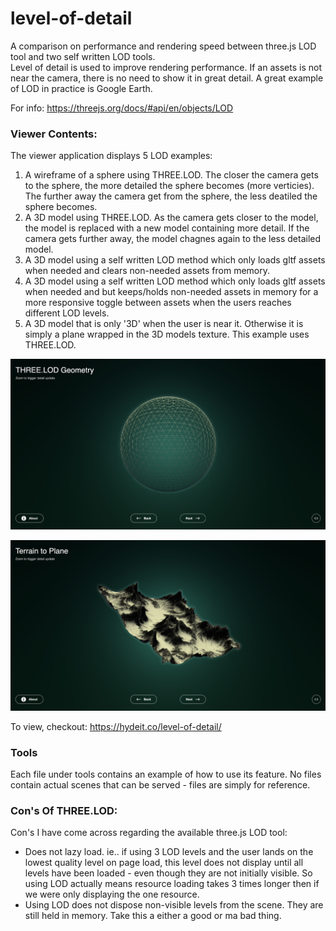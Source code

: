 # level-of-detail

A comparison on performance and rendering speed between three.js LOD tool and two self written LOD tools.
<br>
Level of detail is used to improve rendering performance. If an assets is not near the camera, there is no need to show it in great detail.
A great example of LOD in practice is Google Earth.

For info: <a href="https://threejs.org/docs/#api/en/objects/LOD" target="_blank">https://threejs.org/docs/#api/en/objects/LOD</a>

### Viewer Contents:

The viewer application displays 5 LOD examples:

<ol>
  <li>
    A wireframe of a sphere using THREE.LOD.
    The closer the camera gets to the sphere, the more detailed the sphere becomes (more verticies).
    The further away the camera get from the sphere, the less deatiled the sphere becomes.
  </li>
  <li>
    A 3D model using THREE.LOD.
    As the camera gets closer to the model, the model is replaced with a new model containing more detail.
    If the camera gets further away, the model chagnes again to the less detailed model.
  </li>
  <li>
    A 3D model using a self written LOD method which only loads gltf assets when needed and clears non-needed assets from memory.
  </li>
  <li>
    A 3D model using a self written LOD method which only loads gltf assets when needed and but keeps/holds non-needed assets in memory for a more responsive toggle between assets when the users reaches different LOD levels.
  </li>
  <li>
    A 3D model that is only '3D' when the user is near it.
    Otherwise it is simply a plane wrapped in the 3D models texture.
    This example uses THREE.LOD.
  </li>
</ol>

![alt text](https://github.com/jessehhydee/level-of-detail/blob/main/viewer/screenshots/landing-page.png?raw=true)

![alt text](https://github.com/jessehhydee/level-of-detail/blob/main/viewer/screenshots/terrain-to-plane.png?raw=true)

To view, checkout: <a href="https://hydeit.co/level-of-detail/" target="_blank">https://hydeit.co/level-of-detail/</a>

### Tools

Each file under tools contains an example of how to use its feature.
No files contain actual scenes that can be served - files are simply for reference.

### Con's Of THREE.LOD:

Con's I have come across regarding the available three.js LOD tool:
<ul>
  <li>
    Does not lazy load. ie.. if using 3 LOD levels and the user lands on the lowest quality level on page load, this level does not display until all levels have been loaded - even though they are not initially visible. So using LOD actually means resource loading takes 3 times longer then if we were only displaying the one resource.
  </li>
  <li>
    Using LOD does not dispose non-visible levels from the scene. They are still held in memory. Take this a either a good or ma bad thing.
  </li>
</ul>


